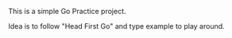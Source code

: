 This is a simple Go Practice project.

Idea is to follow "Head First Go" and type example to play around.

